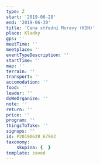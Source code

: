 ```yaml
---
type: Z
start: '2019-06-28'
end: '2019-06-30'
title: 'Cena střední Moravy (KON)'
place: Kladky
gps: ''
meetTime: ''
meetplace: ''
eventTypeDescription: ''
startTime: ''
map: ''
terrain: ''
transport: ''
accomodation: ''
food: ''
leader: ''
doWeOrganize: ''
note: ''
return: ''
price: ''
program: ''
thingsToTake: ''
signups: ''
id: P20190628_67962
taxonomy:
    skupina: {  }
template: zavod
---
```


